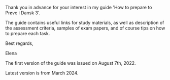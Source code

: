 
<script async data-uid="7a1315e1ac" src="https://fantastic-artisan-8379.ck.page/7a1315e1ac/index.js"></script>

Thank you in advance for your interest in my guide 'How to prepare to Prøve i Dansk 3'.  

The guide contains useful links for study materials, as well as description of the assessment criteria, samples of exam papers, and of course tips on how to prepare each task.

Best regards,

Elena

The first version of the guide was issued on August 7th, 2022. 

Latest version is from March 2024. 

